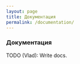 ```yaml
---
layout: page
title: Документация
permalink: /documentation/
---
```


### Документация

TODO (Vlad): Write docs. 